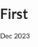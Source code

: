 # First
Dec 2023
<!DOCTYPE html>
<html class="no-js" lang="en">

<head>
    <meta charset="utf-8">
    <meta http-equiv="X-UA-Compatible" content="IE=edge">
    <meta name="viewport" content="width=device-width, initial-scale=1">
    <title>Cesar Lozano's Resume</title>
    <style>
        body {
            font-family: 'Lato', sans-serif;
            margin: 0;
            padding: 0;
        }

        header {
            background-color: #333;
            color: white;
            padding: 10px;
        }

        #lead {
            background: url('background-image.jpg'); /* Add your background image URL */
            background-size: cover;
            color: white;
            text-align: center;
            padding: 100px 20px;
        }

        #lead-content {
            max-width: 600px;
            margin: 0 auto;
        }

        #education,
        #experience {
            padding: 40px 20px;
        }

        footer {
            background-color: #333;
            color: white;
            text-align: center;
            padding: 10px 0;
            position: fixed;
            bottom: 0;
            width: 100%;
        }
    </style>
</head>

<body>
    <header>
        <div id="mobile-menu-close">
            <span>Close</span> <i class="fa fa-times" aria-hidden="true"></i>
        </div>
        <ul id="menu" class="shadow">
            <li><a href="#education">Education</a></li>
            <li><a href="#experience">Experience</a></li>
        </ul>
    </header>

    <div id="lead">
        <div id="lead-content">
            <h1>Cesar Lozano</h1>
            <h2>Electrical Engineer</h2>
            <a href="#" class="btn-rounded-white">View Resume</a><br>
        </div>

        <div id="lead-overlay"></div>

        <div id="lead-down">
            <span>
                <i class="fa fa-chevron-down" aria-hidden="true"></i>
            </span>
        </div>
    </div>

    <div id="education">
        <div class="container">
            <div class="row">
                <div class="col-md-4">
                    <h2 class="heading">Education</h2>
                </div>
                <div class="col-md-8">
                    <p>
                        High School Diploma - El Dorado High School, 2013 <br>
                        Associate Degree in Electrical Engineering - El Paso Community College <br>
                        Bachelor's Degree in Electrical Engineering - University of Texas at El Paso
                    </p>
                </div>
            </div>
        </div>
    </div>

    <div id="experience" class="background-alt">
        <h2 class="heading">Work Experience</h2>
        <div id="experience-timeline">
            <div data-date="Past - Present">
                <h3>Big 5 Sporting Goods</h3>
                <h4>Sales Associate / Cashier</h4>
                <p>
                    Responsible for customer service and cash handling.
                </p>
            </div>
            <div data-date="Past - Present">
                <h3>UPS</h3>
                <h4>Package Handler</h4>
                <p>
                    Efficiently handled and processed packages for timely delivery.
                </p>
            </div>
            <div data-date="Past - Present">
                <h3>Summer Moon Coffee</h3>
                <h4>Barista / Cashier</h4>
                <p>
                    Prepared and served coffee beverages while managing customer transactions.
                </p>
            </div>
        </div>
    </div>

    <footer>
        <div class="container">
            <div class="row">
                <div class="col-sm-5 copyright">
                    <p>
                        Copyright &copy; 2023 Cesar Lozano
                    </p>
                </div>
                <div class="col-sm-2 top">
                    <span id="to-top">
                        <i class="fa fa-chevron-up" aria-hidden="true"></i>
                    </span>
                </div>
            </div>
        </div>
    </footer>

    <script>
        // Your JavaScript code here (if needed)
    </script>
</body>

</html>
